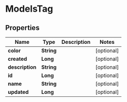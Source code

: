 
# ModelsTag

## Properties
Name | Type | Description | Notes
------------ | ------------- | ------------- | -------------
**color** | **String** |  |  [optional]
**created** | **Long** |  |  [optional]
**description** | **String** |  |  [optional]
**id** | **Long** |  |  [optional]
**name** | **String** |  |  [optional]
**updated** | **Long** |  |  [optional]



